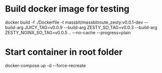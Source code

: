 # Build docker image for testing
docker build -f ./Dockerfile -t massbit/massbitroute_zesty:v0.0.1-dev --build-arg JUICY_TAG=v0.0.9 --build-arg ZESTY_SO_TAG=v0.0.3 --build-arg ZESTY_NGINX_SO_TAG=v0.0.5 .. --no-cache --progress=plain

# Start container in root folder
docker-compose up -d --force-recreate